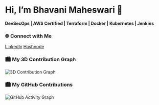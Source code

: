 # Hi, I’m Bhavani Maheswari 👋

**DevSecOps | AWS Certified | Terraform | Docker | Kubernetes | Jenkins**

### 🌐 Connect with Me
[LinkedIn](https://www.linkedin.com/in/bhavani-maheswari-chavali-735574376)
[Hashnode](https://your-hashnode-link)

### 🏙️ My 3D Contribution Graph
![3D Contribution Graph](./profile-3d-contrib/profile-green.svg)
### 🏙️ My GitHub Contributions
![GitHub Activity Graph](https://github-readme-activity-graph.vercel.app/graph?username=maheswari1829&theme=react-dark&hide_border=true)


